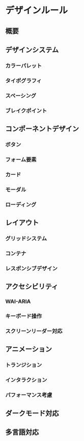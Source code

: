 # デザインルール

## 概要

## デザインシステム

### カラーパレット

### タイポグラフィ

### スペーシング

### ブレイクポイント

## コンポーネントデザイン

### ボタン

### フォーム要素

### カード

### モーダル

### ローディング

## レイアウト

### グリッドシステム

### コンテナ

### レスポンシブデザイン

## アクセシビリティ

### WAI-ARIA

### キーボード操作

### スクリーンリーダー対応

## アニメーション

### トランジション

### インタラクション

### パフォーマンス考慮

## ダークモード対応

## 多言語対応
